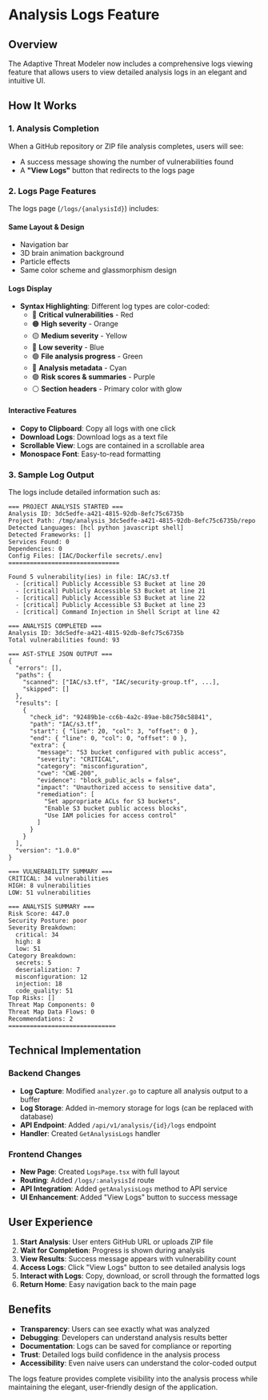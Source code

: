 # Analysis Logs Feature

## Overview

The Adaptive Threat Modeler now includes a comprehensive logs viewing feature that allows users to view detailed analysis logs in an elegant and intuitive UI.

## How It Works

### 1. Analysis Completion
When a GitHub repository or ZIP file analysis completes, users will see:
- A success message showing the number of vulnerabilities found
- A **"View Logs"** button that redirects to the logs page

### 2. Logs Page Features
The logs page (`/logs/{analysisId}`) includes:

#### **Same Layout & Design**
- Navigation bar
- 3D brain animation background
- Particle effects
- Same color scheme and glassmorphism design

#### **Logs Display**
- **Syntax Highlighting**: Different log types are color-coded:
  - 🔴 **Critical vulnerabilities** - Red
  - 🟠 **High severity** - Orange  
  - 🟡 **Medium severity** - Yellow
  - 🔵 **Low severity** - Blue
  - 🟢 **File analysis progress** - Green
  - 🔵 **Analysis metadata** - Cyan
  - 🟣 **Risk scores & summaries** - Purple
  - ⚪ **Section headers** - Primary color with glow

#### **Interactive Features**
- **Copy to Clipboard**: Copy all logs with one click
- **Download Logs**: Download logs as a text file
- **Scrollable View**: Logs are contained in a scrollable area
- **Monospace Font**: Easy-to-read formatting

### 3. Sample Log Output

The logs include detailed information such as:

```
=== PROJECT ANALYSIS STARTED ===
Analysis ID: 3dc5edfe-a421-4815-92db-8efc75c6735b
Project Path: /tmp/analysis_3dc5edfe-a421-4815-92db-8efc75c6735b/repo
Detected Languages: [hcl python javascript shell]
Detected Frameworks: []
Services Found: 0
Dependencies: 0
Config Files: [IAC/Dockerfile secrets/.env]
===============================

Found 5 vulnerability(ies) in file: IAC/s3.tf
  - [critical] Publicly Accessible S3 Bucket at line 20
  - [critical] Publicly Accessible S3 Bucket at line 21
  - [critical] Publicly Accessible S3 Bucket at line 22
  - [critical] Publicly Accessible S3 Bucket at line 23
  - [critical] Command Injection in Shell Script at line 42

=== ANALYSIS COMPLETED ===
Analysis ID: 3dc5edfe-a421-4815-92db-8efc75c6735b
Total vulnerabilities found: 93

=== AST-STYLE JSON OUTPUT ===
{
  "errors": [],
  "paths": {
    "scanned": ["IAC/s3.tf", "IAC/security-group.tf", ...],
    "skipped": []
  },
  "results": [
    {
      "check_id": "92489b1e-cc6b-4a2c-89ae-b8c750c58841",
      "path": "IAC/s3.tf",
      "start": { "line": 20, "col": 3, "offset": 0 },
      "end": { "line": 0, "col": 0, "offset": 0 },
      "extra": {
        "message": "S3 bucket configured with public access",
        "severity": "CRITICAL",
        "category": "misconfiguration",
        "cwe": "CWE-200",
        "evidence": "block_public_acls = false",
        "impact": "Unauthorized access to sensitive data",
        "remediation": [
          "Set appropriate ACLs for S3 buckets",
          "Enable S3 bucket public access blocks",
          "Use IAM policies for access control"
        ]
      }
    }
  ],
  "version": "1.0.0"
}

=== VULNERABILITY SUMMARY ===
CRITICAL: 34 vulnerabilities
HIGH: 8 vulnerabilities
LOW: 51 vulnerabilities

=== ANALYSIS SUMMARY ===
Risk Score: 447.0
Security Posture: poor
Severity Breakdown:
  critical: 34
  high: 8
  low: 51
Category Breakdown:
  secrets: 5
  deserialization: 7
  misconfiguration: 12
  injection: 18
  code_quality: 51
Top Risks: []
Threat Map Components: 0
Threat Map Data Flows: 0
Recommendations: 2
==============================
```

## Technical Implementation

### Backend Changes
- **Log Capture**: Modified `analyzer.go` to capture all analysis output to a buffer
- **Log Storage**: Added in-memory storage for logs (can be replaced with database)
- **API Endpoint**: Added `/api/v1/analysis/{id}/logs` endpoint
- **Handler**: Created `GetAnalysisLogs` handler

### Frontend Changes
- **New Page**: Created `LogsPage.tsx` with full layout
- **Routing**: Added `/logs/:analysisId` route
- **API Integration**: Added `getAnalysisLogs` method to API service
- **UI Enhancement**: Added "View Logs" button to success message

## User Experience

1. **Start Analysis**: User enters GitHub URL or uploads ZIP file
2. **Wait for Completion**: Progress is shown during analysis
3. **View Results**: Success message appears with vulnerability count
4. **Access Logs**: Click "View Logs" button to see detailed analysis logs
5. **Interact with Logs**: Copy, download, or scroll through the formatted logs
6. **Return Home**: Easy navigation back to the main page

## Benefits

- **Transparency**: Users can see exactly what was analyzed
- **Debugging**: Developers can understand analysis results better
- **Documentation**: Logs can be saved for compliance or reporting
- **Trust**: Detailed logs build confidence in the analysis process
- **Accessibility**: Even naive users can understand the color-coded output

The logs feature provides complete visibility into the analysis process while maintaining the elegant, user-friendly design of the application.
